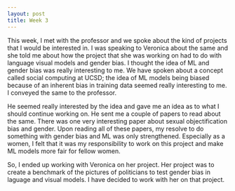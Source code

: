 ```yaml
---
layout: post
title: Week 3
---
```


This week, I met with the professor and we spoke about the kind of projects that I would be interested in. I was speaking to Veronica about the same and she told me about how the project that she was working on had to do with language visual models and gender bias. I thought the idea of ML and gender bias was really interesting to me. We have spoken about a concept called social computing at UCSD; the idea of ML models being biased because of an inherent bias in training data seemed really interesting to me. I conveyed the same to the professor. 

He seemed really interested by the idea and gave me an idea as to what I should continue working on. He sent me a couple of papers to read about the same. There was one very interesting paper about sexual objectification bias and gender. Upon reading all of these papers, my resolve to do something with gender bias and ML was only strengthened. Especially as a women, I felt that it was my responsibility to work on this project and make ML models more fair for fellow women. 

So, I ended up working with Veronica on her project. Her project was to create a benchmark of the pictures of politicians to test gender bias in laguage and visual models. I have decided to work with her on that project. 
